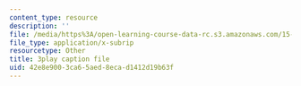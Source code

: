 ```yaml
---
content_type: resource
description: ''
file: /media/https%3A/open-learning-course-data-rc.s3.amazonaws.com/15-071-the-analytics-edge-spring-2017/42e8e9003ca65aed8ecad1412d19b63f_m0Yce2rtZJ8.vtt
file_type: application/x-subrip
resourcetype: Other
title: 3play caption file
uid: 42e8e900-3ca6-5aed-8eca-d1412d19b63f
---
```

